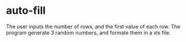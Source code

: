 # auto-fill

The user inputs the number of rows, and the first value of each row. The program generate 3 random numbers, and formate them in a xls file. 
